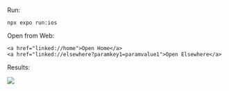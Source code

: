 Run:

`npx expo run:ios`

Open from Web:

```
<a href="linked://home">Open Home</a>
<a href="linked://elsewhere?paramkey1=paramvalue1">Open Elsewhere</a>
```

Results:

![](https://github.com/user-attachments/assets/1bb74e37-7447-4c99-bbe3-197271be838d)
